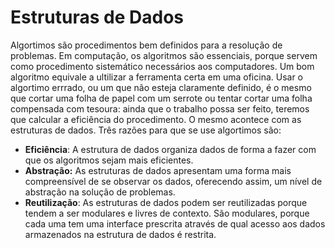 # Estruturas de Dados

Algortimos são procedimentos bem definidos para a resolução de problemas. Em computação, os algoritmos são essenciais, porque servem como procedimento sistemático necessários aos computadores. Um bom algoritmo equivale a ultilizar a ferramenta certa em uma oficina. Usar o algortimo errrado, ou um que não esteja claramente definido, é o mesmo que cortar uma folha de papel com um serrote ou tentar cortar uma folha compensada com tesoura: ainda que o trabalho possa ser feito, teremos que calcular a eficiência do procedimento. O mesmo acontece com as estruturas de dados. Três razões para que se use algortimos são: 

* **Eficiência**: A estrutura de dados organiza dados de forma a fazer com que os algoritmos sejam mais eficientes.
* **Abstração:** As estruturas de dados apresentam uma forma mais compreensível de se observar os dados, oferecendo assim, um nível de abstração na solução de problemas.
* **Reutilização**: As estruturas de dados podem ser reutilizadas porque tendem a ser modulares e livres de contexto. São modulares, porque cada uma tem uma interface prescrita através de qual acesso aos dados armazenados na estrutura de dados é restrita. 